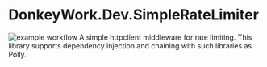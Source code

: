 # DonkeyWork.Dev.SimpleRateLimiter

![example workflow]([https://github.com/github/docs/actions/workflows/main.yml/badge.svg](https://github.com/andyjmorgan/DonkeyWork.Dev.SimpleRateLimiter/actions/workflows/dotnet-build-test.yml))
A simple httpclient middleware for rate limiting. This library supports dependency injection and chaining with such libraries as Polly.
